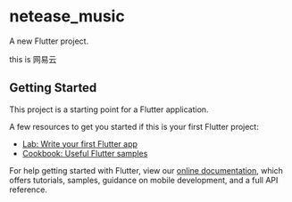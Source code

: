 <!--
 * @Author: 胡路杰
 * @Date: 2021-06-21 17:06:48
 * @Descripttion: 
 * @Company: YH
-->
# netease_music

A new Flutter project.

this is 网易云

## Getting Started

This project is a starting point for a Flutter application.

A few resources to get you started if this is your first Flutter project:

- [Lab: Write your first Flutter app](https://flutter.dev/docs/get-started/codelab)
- [Cookbook: Useful Flutter samples](https://flutter.dev/docs/cookbook)

For help getting started with Flutter, view our
[online documentation](https://flutter.dev/docs), which offers tutorials,
samples, guidance on mobile development, and a full API reference.

